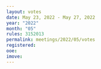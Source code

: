 ```yaml
---
layout: votes
date: May 23, 2022 - May 27, 2022
year: "2022"
month: "05"
rules: 3152013
permalink: meetings/2022/05/votes
registered:
ooe:
imove:
---
```


